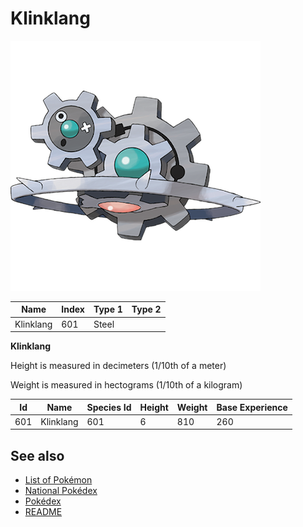 # Klinklang


![Klinklang](images/601.png)

| **Name** | **Index** | **Type 1** | **Type 2** |
|----|----|----|----|
| Klinklang | 601 | Steel  |  |

**Klinklang** 


Height is measured in decimeters (1/10th of a meter)

Weight is measured in hectograms (1/10th of a kilogram)

| **Id** | **Name** | **Species Id** | **Height** | **Weight** | **Base Experience** |
|--------|----------|----------------|------------|------------|---------------------|
| 601 | Klinklang | 601 | 6 | 810 | 260 |


## See also

- [List of Pokémon](../pokemon.md)
- [National Pokédex](../national_pokedex.md)
- [Pokédex](../pokedex.md)
- [README](../README.md)
